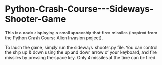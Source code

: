 # Python-Crash-Course---Sideways-Shooter-Game
This is a code displaying a small spaceship that fires missiles (inspired from the Python Crash Course Alien Invasion project).

To lauch the game, simply run the sideways_shooter.py file. You can control the ship up & down using the up and down arrow of your keyboard, and fire missiles by pressing the space key. Only 4 missiles at the time can be fired.
